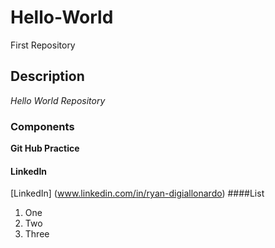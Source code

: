 # Hello-World
First Repository
## Description
*Hello World Repository*
### Components
**Git Hub Practice**
#### LinkedIn
[LinkedIn] (www.linkedin.com/in/ryan-digiallonardo)
####List
1. One
2. Two
3. Three



